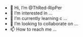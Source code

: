 - 👋 Hi, I’m @ThRed-RipPer
- 👀 I’m interested in ...
- 🌱 I’m currently learning c ...
- 💞️ I’m looking to collaborate on ...
- 📫 How to reach me ...

<!---
ThRed-RipPer/ThRed-RipPer is a ✨ special ✨ repository because its `README.md` (this file) appears on your GitHub profile.
You can click the Preview link to take a look at your changes.
--->
